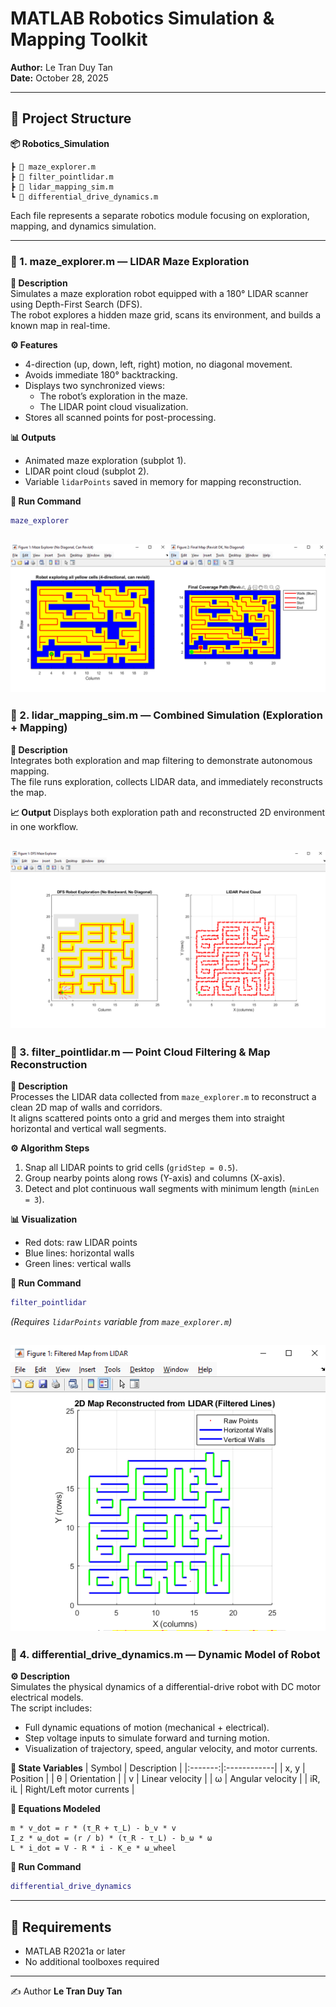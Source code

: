 # MATLAB Robotics Simulation & Mapping Toolkit

**Author:** Le Tran Duy Tan  
**Date:** October 28, 2025  

---

## 📁 Project Structure
**📦 Robotics_Simulation**
```
┣ 📄 maze_explorer.m
┣ 📄 filter_pointlidar.m
┣ 📄 lidar_mapping_sim.m
┗ 📄 differential_drive_dynamics.m
```

Each file represents a separate robotics module focusing on exploration, mapping, and dynamics simulation.

---

### 🔹 1. maze_explorer.m — LIDAR Maze Exploration
**🧭 Description**  
Simulates a maze exploration robot equipped with a 180° LIDAR scanner using Depth-First Search (DFS).  
The robot explores a hidden maze grid, scans its environment, and builds a known map in real-time.

**⚙️ Features**
- 4-direction (up, down, left, right) motion, no diagonal movement.
- Avoids immediate 180° backtracking.
- Displays two synchronized views:
  - The robot’s exploration in the maze.
  - The LIDAR point cloud visualization.
- Stores all scanned points for post-processing.

**📊 Outputs**
- Animated maze exploration (subplot 1).
- LIDAR point cloud (subplot 2).
- Variable `lidarPoints` saved in memory for mapping reconstruction.

**🚀 Run Command**
```matlab
maze_explorer
```
![vehice](img/maze_explorer.png)
---
### 🔹 2. lidar_mapping_sim.m — Combined Simulation (Exploration + Mapping)
**🧭 Description**  
Integrates both exploration and map filtering to demonstrate autonomous mapping.  
The file runs exploration, collects LIDAR data, and immediately reconstructs the map.

**📈 Output**
Displays both exploration path and reconstructed 2D environment in one workflow.

![vehice](img/lidar_mapping_sim.png)
---
### 🔹 3. filter_pointlidar.m — Point Cloud Filtering & Map Reconstruction
**🧩 Description**  
Processes the LIDAR data collected from `maze_explorer.m` to reconstruct a clean 2D map of walls and corridors.  
It aligns scattered points onto a grid and merges them into straight horizontal and vertical wall segments.

**⚙️ Algorithm Steps**
1. Snap all LIDAR points to grid cells (`gridStep = 0.5`).
2. Group nearby points along rows (Y-axis) and columns (X-axis).
3. Detect and plot continuous wall segments with minimum length (`minLen = 3`).

**📊 Visualization**
- Red dots: raw LIDAR points  
- Blue lines: horizontal walls  
- Green lines: vertical walls  

**🚀 Run Command**
```matlab
filter_pointlidar
```
*(Requires `lidarPoints` variable from `maze_explorer.m`)*

![vehice](img/filter_pointlidar.png)
---

### 🔹 4. differential_drive_dynamics.m — Dynamic Model of Robot
**⚙️ Description**  
Simulates the physical dynamics of a differential-drive robot with DC motor electrical models.  
The script includes:
- Full dynamic equations of motion (mechanical + electrical).
- Step voltage inputs to simulate forward and turning motion.
- Visualization of trajectory, speed, angular velocity, and motor currents.

**🧮 State Variables**
| Symbol | Description |
|:-------:|:------------|
| x, y | Position |
| θ | Orientation |
| v | Linear velocity |
| ω | Angular velocity |
| iR, iL | Right/Left motor currents |

**🧠 Equations Modeled**
```
m * v_dot = r * (τ_R + τ_L) - b_v * v
I_z * ω_dot = (r / b) * (τ_R - τ_L) - b_ω * ω
L * i_dot = V - R * i - K_e * ω_wheel
```

**🚀 Run Command**
```matlab
differential_drive_dynamics
```

---

## 🧠 Requirements
- MATLAB R2021a or later  
- No additional toolboxes required

---

✍️ Author
**Le Tran Duy Tan**  

